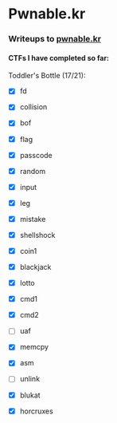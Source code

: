 # Pwnable.kr
### Writeups to [pwnable.kr](https://pwnable.kr) 



#### CTFs I have completed so far: 
Toddler's Bottle (17/21):

- [x] fd
- [x] collision
- [x] bof
- [x] flag
- [x] passcode
- [x] random
- [x] input
- [x] leg
- [x] mistake
- [x] shellshock
- [x] coin1
- [x] blackjack
- [x] lotto
- [x] cmd1
- [x] cmd2
- [ ] uaf
- [x] memcpy
- [x] asm
- [ ] unlink
- [x] blukat
- [x] horcruxes


